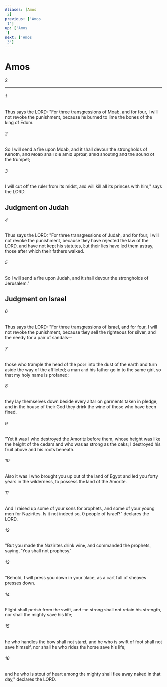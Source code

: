 ```yaml
---
Aliases: [Amos 2]
previous: ['Amos 1']
up: ['Amos']
next: ['Amos 3']
---
```

# Amos 2

***
 

###### 1 
Thus says the LORD: "For three transgressions of Moab,  and for four, I will not revoke the punishment,  because he burned to lime  the bones of the king of Edom.   

###### 2 
So I will send a fire upon Moab,  and it shall devour the strongholds of Kerioth,  and Moab shall die amid uproar,  amid shouting and the sound of the trumpet;   

###### 3 
I will cut off the ruler from its midst,  and will kill all its princes with him,"  says the LORD.  ## Judgment on Judah  

###### 4 
Thus says the LORD: "For three transgressions of Judah,  and for four, I will not revoke the punishment,  because they have rejected the law of the LORD,  and have not kept his statutes,  but their lies have led them astray,  those after which their fathers walked.   

###### 5 
So I will send a fire upon Judah,  and it shall devour the strongholds of Jerusalem."  ## Judgment on Israel  

###### 6 
Thus says the LORD: "For three transgressions of Israel,  and for four, I will not revoke the punishment,  because they sell the righteous for silver,  and the needy for a pair of sandals--   

###### 7 
those who trample the head of the poor into the dust of the earth  and turn aside the way of the afflicted;  a man and his father go in to the same girl,  so that my holy name is profaned;   

###### 8 
they lay themselves down beside every altar  on garments taken in pledge,  and in the house of their God they drink  the wine of those who have been fined.  

###### 9 
"Yet it was I who destroyed the Amorite before them,  whose height was like the height of the cedars  and who was as strong as the oaks;  I destroyed his fruit above  and his roots beneath.   

###### 10 
Also it was I who brought you up out of the land of Egypt  and led you forty years in the wilderness,  to possess the land of the Amorite.   

###### 11 
And I raised up some of your sons for prophets,  and some of your young men for Nazirites.  Is it not indeed so, O people of Israel?"  declares the LORD.  

###### 12 
"But you made the Nazirites drink wine,  and commanded the prophets,  saying, 'You shall not prophesy.'  

###### 13 
"Behold, I will press you down in your place,  as a cart full of sheaves presses down.   

###### 14 
Flight shall perish from the swift,  and the strong shall not retain his strength,  nor shall the mighty save his life;   

###### 15 
he who handles the bow shall not stand,  and he who is swift of foot shall not save himself,  nor shall he who rides the horse save his life;   

###### 16 
and he who is stout of heart among the mighty  shall flee away naked in that day,"  declares the LORD.
